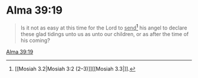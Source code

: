 # Alma 39:19

> Is it not as easy at this time for the Lord to <u>send</u>[^a] his angel to declare these glad tidings unto us as unto our children, or as after the time of his coming?

[Alma 39:19](https://www.churchofjesuschrist.org/study/scriptures/bofm/alma/39?lang=eng&id=p19#p19)


[^a]: [[Mosiah 3.2|Mosiah 3:2 (2–3)]][[Mosiah 3.3|]].  
